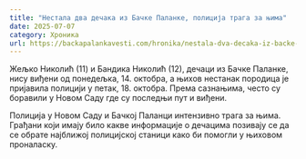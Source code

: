 ```yaml
---
title: "Нестала два дечака из Бачке Паланке, полиција трага за њима"
date: 2025-07-07
category: Хроника
url: https://backapalankavesti.com/hronika/nestala-dva-decaka-iz-backe-palanke/
---
```


Жељко Николић (11) и Бандика Николић (12), дечаци из Бачке Паланке, нису виђени од понедељка, 14. октобра, а њихов нестанак породица је пријавила полицији у петак, 18. октобра. Према сазнањима, често су боравили у Новом Саду где су последњи пут и виђени.

Полиција у Новом Саду и Бачкој Паланци интензивно трага за њима. Грађани који имају било какве информације о дечацима позивају се да се обрате најближој полицијској станици како би помогли у њиховом проналаску.
